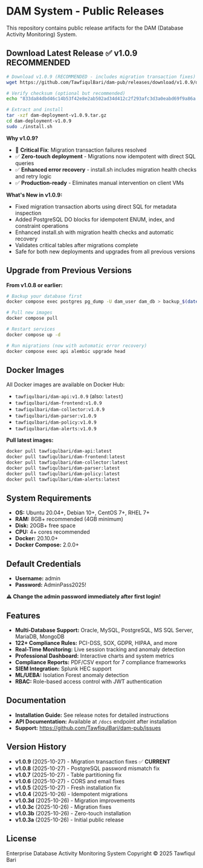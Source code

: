 # DAM System - Public Releases

This repository contains public release artifacts for the DAM (Database Activity Monitoring) System.

## Download Latest Release ✅ **v1.0.9 RECOMMENDED**

```bash
# Download v1.0.9 (RECOMMENDED - includes migration transaction fixes)
wget https://github.com/TawfiqulBari/dam-pub/releases/download/v1.0.9/dam-deployment-v1.0.9.tar.gz

# Verify checksum (optional but recommended)
echo "833da84dbd46c14b53f42e8e2ab502ad34d412c2f293afc3d3a0eabd69f9a86a  dam-deployment-v1.0.9.tar.gz" | sha256sum -c

# Extract and install
tar -xzf dam-deployment-v1.0.9.tar.gz
cd dam-deployment-v1.0.9
sudo ./install.sh
```

**Why v1.0.9?**
- 🔧 **Critical Fix**: Migration transaction failures resolved
- ✅ **Zero-touch deployment** - Migrations now idempotent with direct SQL queries
- ✅ **Enhanced error recovery** - install.sh includes migration health checks and retry logic
- ✅ **Production-ready** - Eliminates manual intervention on client VMs

**What's New in v1.0.9:**
- Fixed migration transaction aborts using direct SQL for metadata inspection
- Added PostgreSQL DO blocks for idempotent ENUM, index, and constraint operations
- Enhanced install.sh with migration health checks and automatic recovery
- Validates critical tables after migrations complete
- Safe for both new deployments and upgrades from all previous versions

## Upgrade from Previous Versions

**From v1.0.8 or earlier:**
```bash
# Backup your database first
docker compose exec postgres pg_dump -U dam_user dam_db > backup_$(date +%Y%m%d).sql

# Pull new images
docker compose pull

# Restart services
docker compose up -d

# Run migrations (now with automatic error recovery)
docker compose exec api alembic upgrade head
```

## Docker Images

All Docker images are available on Docker Hub:
- `tawfiqulbari/dam-api:v1.0.9` (also: `latest`)
- `tawfiqulbari/dam-frontend:v1.0.9`
- `tawfiqulbari/dam-collector:v1.0.9`
- `tawfiqulbari/dam-parser:v1.0.9`
- `tawfiqulbari/dam-policy:v1.0.9`
- `tawfiqulbari/dam-alerts:v1.0.9`

**Pull latest images:**
```bash
docker pull tawfiqulbari/dam-api:latest
docker pull tawfiqulbari/dam-frontend:latest
docker pull tawfiqulbari/dam-collector:latest
docker pull tawfiqulbari/dam-parser:latest
docker pull tawfiqulbari/dam-policy:latest
docker pull tawfiqulbari/dam-alerts:latest
```

## System Requirements

- **OS:** Ubuntu 20.04+, Debian 10+, CentOS 7+, RHEL 7+
- **RAM:** 8GB+ recommended (4GB minimum)
- **Disk:** 20GB+ free space
- **CPU:** 4+ cores recommended
- **Docker:** 20.10.0+
- **Docker Compose:** 2.0.0+

## Default Credentials

- **Username:** admin
- **Password:** AdminPass2025!

**⚠️ Change the admin password immediately after first login!**

## Features

- **Multi-Database Support:** Oracle, MySQL, PostgreSQL, MS SQL Server, MariaDB, MongoDB
- **122+ Compliance Rules:** PCI-DSS, SOX, GDPR, HIPAA, and more
- **Real-Time Monitoring:** Live session tracking and anomaly detection
- **Professional Dashboard:** Interactive charts and system metrics
- **Compliance Reports:** PDF/CSV export for 7 compliance frameworks
- **SIEM Integration:** Splunk HEC support
- **ML/UEBA:** Isolation Forest anomaly detection
- **RBAC:** Role-based access control with JWT authentication

## Documentation

- **Installation Guide:** See release notes for detailed instructions
- **API Documentation:** Available at `/docs` endpoint after installation
- **Support:** https://github.com/TawfiqulBari/dam-pub/issues

## Version History

- **v1.0.9** (2025-10-27) - Migration transaction fixes ✅ **CURRENT**
- **v1.0.8** (2025-10-27) - PostgreSQL password mismatch fix
- **v1.0.7** (2025-10-27) - Table partitioning fix
- **v1.0.6** (2025-10-27) - CORS and email fixes
- **v1.0.5** (2025-10-27) - Fresh installation fix
- **v1.0.4** (2025-10-26) - Idempotent migrations
- **v1.0.3d** (2025-10-26) - Migration improvements
- **v1.0.3c** (2025-10-26) - Migration fixes
- **v1.0.3b** (2025-10-26) - Zero-touch installation
- **v1.0.3a** (2025-10-26) - Initial public release

## License

Enterprise Database Activity Monitoring System
Copyright © 2025 Tawfiqul Bari
